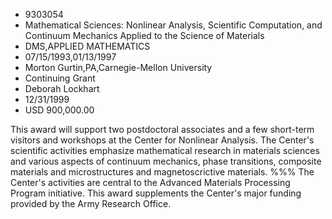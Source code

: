 
* 9303054
* Mathematical Sciences: Nonlinear Analysis, Scientific Computation, and Continuum Mechanics Applied to the Science of Materials
* DMS,APPLIED MATHEMATICS
* 07/15/1993,01/13/1997
* Morton Gurtin,PA,Carnegie-Mellon University
* Continuing Grant
* Deborah Lockhart
* 12/31/1999
* USD 900,000.00

This award will support two postdoctoral associates and a few short-term
visitors and workshops at the Center for Nonlinear Analysis. The Center's
scientific activities emphasize mathematical research in materials sciences and
various aspects of continuum mechanics, phase transitions, composite materials
and microstructures and magnetoscrictive materials. %%% The Center's activities
are central to the Advanced Materials Processing Program initiative. This award
supplements the Center's major funding provided by the Army Research Office.
